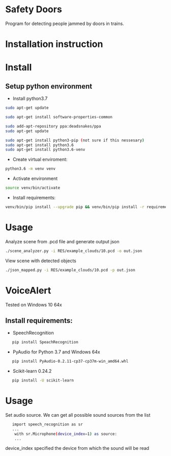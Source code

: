 # Safety Doors

Program for detecting people jammed by doors in trains.

# Installation instruction

# Install

## Setup python environment

* Install python3.7

```bash
sudo apt-get update

sudo apt-get install software-properties-common

sudo add-apt-repository ppa:deadsnakes/ppa
sudo apt-get update

sudo apt-get install python3-pip (not sure if this nessesary)
sudo apt-get install python3.6
sudo apt-get install python3.6-venv
```

* Create virtual enviroment:
```bash
python3.6 -m venv venv
```
* Activate environment
```bash
source venv/bin/activate
```
* Install requirements:
```bash
venv/bin/pip install --upgrade pip && venv/bin/pip install -r requirements.txt
```

# Usage

Analyze scene from .pcd file and generate output json
```bash
./scene_analyzer.py -i RES/example_clouds/10.pcd -o out.json
```

View scene with detected objects
```bash
./json_mapped.py -i RES/example_clouds/10.pcd -p out.json
```

# VoiceAlert

Tested on Windows 10 64x

## Install requirements:
* SpeechRecognition
```bash
   pip install SpeachRecognition 
```
* PyAudio for Python 3.7 and Windows 64x
```bash
   pip install PyAudio-0.2.11-cp37-cp37m-win_amd64.whl
```
* Scikit-learn 0.24.2
```bash
   pip install -U scikit-learn
```
# Usage
Set audio source.
We can get all possible sound sources from the list
```bash
   import speech_recognition as sr
   ...
    with sr.Microphone(device_index=1) as source:
    ...
```
device_index specified the device from which the sound will be read
